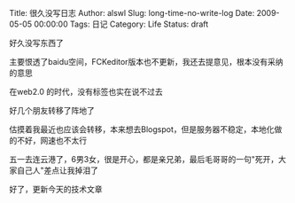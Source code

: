 Title: 很久没写日志
Author: alswl
Slug: long-time-no-write-log
Date: 2009-05-05 00:00:00
Tags: 日记
Category: Life
Status: draft

好久没写东西了

主要恨透了baidu空间，FCKeditor版本也不更新，我还去提意见，根本没有采纳的意思

在web2.0 的时代，没有标签也实在说不过去

好几个朋友转移了阵地了

估摸着我最近也应该会转移，本来想去Blogspot，但是服务器不稳定，本地化做的不好，网速也不太行

五一去连云港了，6男3女，很是开心，都是亲兄弟，最后毛哥哥的一句"死开，大家自己人"差点让我掉泪了

好了，更新今天的技术文章

